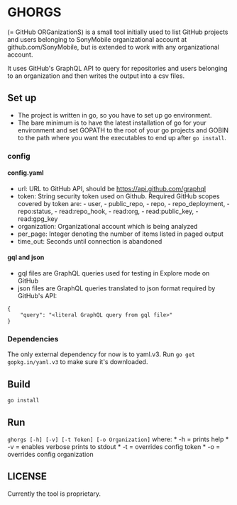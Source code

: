 # GHORGS
(= GitHub ORGanizationS) is a small tool initially used to list
GitHub projects and users belonging to SonyMobile organizational account
at github.com/SonyMobile, but is extended to work with any
organizational account.

It uses GitHub's GraphQL API to query for repositories and users belonging to
an organization and then writes the output into a csv files.

## Set up
* The project is written in go, so you have to set up go environment.
* The bare minimum is to have the latest installation of go for your environment and
  set GOPATH to the root of your go projects and GOBIN to the path where you want
  the executables to end up after `go install`.

### config

#### config.yaml
* url: URL to GitHub API, should be https://api.github.com/graphql
* token: String security token used on Github.
      Required GitHub scopes covered by token are:
        - user,
        - public_repo,
        - repo,
        - repo_deployment,
        - repo:status,
        - read:repo_hook,
        - read:org,
        - read:public_key,
        - read:gpg_key
* organization: Organizational account which is being analyzed
* per_page: Integer denoting the number of items listed in paged output
* time_out: Seconds until connection is abandoned

#### gql and json
* gql files are GraphQL queries used for testing in Explore mode on GitHub
* json files are GraphQL queries translated to json format required by
  GitHub's API:
```
{
    "query": "<literal GraphQL query from gql file>"
}
```

### Dependencies
The only external dependency for now is to yaml.v3.
Run `go get gopkg.in/yaml.v3` to make sure it's downloaded.

## Build
`go install`

## Run
`ghorgs [-h] [-v] [-t Token] [-o Organization]`
where:
    * -h = prints help
    * -v = enables verbose prints to stdout
    * -t = overrides config token
    * -o = overrides config organization

## LICENSE
Currently the tool is proprietary.
